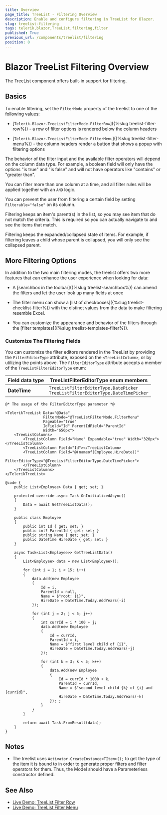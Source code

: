 ```yaml
---
title: Overview
page_title: TreeList - Filtering Overview
description: Enable and configure filtering in TreeList for Blazor.
slug: treelist-filtering
tags: telerik,blazor,TreeList,filtering,filter
published: True
previous_url: /components/treelist/filtering
position: 0
---
```


# Blazor TreeList Filtering Overview

The TreeList component offers built-in support for filtering.

## Basics

To enable filtering, set the `FilterMode` property of the treelist to one of the following values:

* [`Telerik.Blazor.TreeListFilterMode.FilterRow`]({%slug treelist-filter-row%}) - a row of filter options is rendered below the column headers

* [`Telerik.Blazor.TreeListFilterMode.FilterMenu`]({%slug treelist-filter-menu%}) - the column headers render a button that shows a popup with filtering options

The behavior of the filter input and the available filter operators will depend on the column data type. For example, a boolean field will only have the options "is true" and "is false" and will not have operators like "contains" or "greater than".

You can filter more than one column at a time, and all filter rules will be applied together with an `AND` logic.

You can prevent the user from filtering a certain field by setting `Filterable="false"` on its column.


Filtering keeps an item's parent(s) in the list, so you may see item that do not match the criteria. This is required so you can actually navigate to and see the items that match.

Filtering keeps the expanded/collapsed state of items. For example, if filtering leaves a child whose parent is collapsed, you will only see the collapsed parent.

## More Filtering Options

In addition to the two main filtering modes, the treelist offers two more features that can enhance the user experience when looking for data:

* A [searchbox in the toolbar]({%slug treelist-searchbox%}) can amend the filters and let the user look up many fields at once

* The filter menu can show a [list of checkboxes]({%slug treelist-checklist-filter%}) with the distinct values from the data to make filtering resemble Excel.

* You can customize the appearance and behavior of the filters through the [filter templates]({%slug treelist-templates-filter%}).


### Customize The Filtering Fields

You can customize the filter editors rendered in the TreeList
by providing the `FilterEditorType` attribute, exposed on the `<TreeListColumn>`, or by utilizing the points above. The `FilterEditorType` attribute accepts a member of the `TreeListFilterEditorType` enum:

| Field data type | TreeListFilterEditorType enum members              |
|-----------------|------------------------------------------|
| **DateTime**  | `TreeListFilterEditorType.DatePicker`<br> `TreeListFilterEditorType.DateTimePicker` |


````CSHTML
@* The usage of the FilterEditorType parameter *@

<TelerikTreeList Data="@Data" 
                 FilterMode="@TreeListFilterMode.FilterMenu"
                 Pageable="true" 
                 IdField="Id" ParentIdField="ParentId" 
                 Width="650px">
    <TreeListColumns>
        <TreeListColumn Field="Name" Expandable="true" Width="320px"></TreeListColumn>
        <TreeListColumn Field="Id"></TreeListColumn>
        <TreeListColumn Field="@(nameof(Employee.HireDate))"
                        FilterEditorType="@TreeListFilterEditorType.DateTimePicker">
        </TreeListColumn>
    </TreeListColumns>
</TelerikTreeList>

@code {
    public List<Employee> Data { get; set; }

    protected override async Task OnInitializedAsync()
    {
        Data = await GetTreeListData();
    }

    public class Employee
    {
        public int Id { get; set; }
        public int? ParentId { get; set; }
        public string Name { get; set; }
        public DateTime HireDate { get; set; }
    }

    async Task<List<Employee>> GetTreeListData()
    {
        List<Employee> data = new List<Employee>();

        for (int i = 1; i < 15; i++)
        {
            data.Add(new Employee
            {
                Id = i,
                ParentId = null,
                Name = $"root: {i}",
                HireDate = DateTime.Today.AddYears(-i)
            });

            for (int j = 2; j < 5; j++)
            {
                int currId = i * 100 + j;
                data.Add(new Employee
                {
                    Id = currId,
                    ParentId = i,
                    Name = $"first level child of {i}",
                    HireDate = DateTime.Today.AddYears(-j)
                });

                for (int k = 3; k < 5; k++)
                {
                    data.Add(new Employee
                    {
                        Id = currId * 1000 + k,
                        ParentId = currId,
                        Name = $"second level child {k} of {i} and {currId}",
                        HireDate = DateTime.Today.AddYears(-k)
                    }); ;
                }
            }
        }

        return await Task.FromResult(data);
    }
}
````


## Notes

* The treelist uses `Activator.CreateInstance<TItem>();` to get the type of the item it is bound to in order to generate proper filters and filter operators for them. Thus, the Model should have a Parameterless constructor defined.

## See Also

  * [Live Demo: TreeList Filter Row](https://demos.telerik.com/blazor-ui/treelist/filter-row)
  * [Live Demo: TreeList Filter Menu](https://demos.telerik.com/blazor-ui/treelist/filter-menu)
